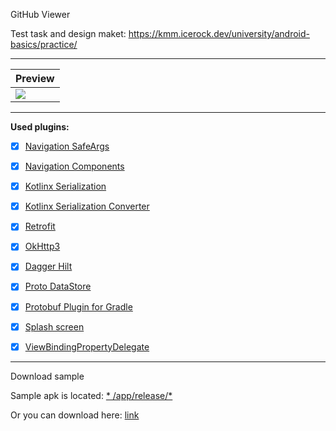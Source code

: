 GitHub Viewer

Test task and design maket: https://kmm.icerock.dev/university/android-basics/practice/

****

| Preview                                                                  |
| ------------------------------------------------------------------------ |
| ![](https://github.com/ExNDY/GitHubViewer/blob/master/media/preview.gif) |

****

**Used plugins:**

- [x] [Navigation SafeArgs](https://android.googlesource.com/platform/frameworks/support/+/refs/heads/androidx-main/navigation/navigation-safe-args-gradle-plugin)

- [x] [Navigation Components](https://developer.android.com/guide/navigation)

- [x] [Kotlinx Serialization](https://github.com/Kotlin/kotlinx.serialization)

- [x] [Kotlinx Serialization Converter](https://github.com/JakeWharton/retrofit2-kotlinx-serialization-converter)

- [x] [Retrofit](https://square.github.io/retrofit/)

- [x] [OkHttp3](https://square.github.io/okhttp/)

- [x] [Dagger Hilt](https://dagger.dev/hilt/)

- [x] [Proto DataStore](https://github.com/googlecodelabs/android-datastore)

- [x] [Protobuf Plugin for Gradle](https://github.com/google/protobuf-gradle-plugin)

- [x] [Splash screen](https://developer.android.com/guide/topics/ui/splash-screen)

- [x] [ViewBindingPropertyDelegate](https://github.com/androidbroadcast/ViewBindingPropertyDelegate)

****

Download sample

Sample apk is located: [*
/app/release/*](https://github.com/ExNDY/GitHubViewer/tree/master/app/release)

Or you can download
here: [link](https://github.com/ExNDY/GitHubViewer/releases/tag/GitHubViewer-sample)
